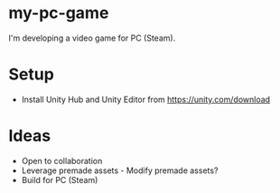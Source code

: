 # my-pc-game
I'm developing a video game for PC (Steam).

# Setup
- Install Unity Hub and Unity Editor from https://unity.com/download

# Ideas
- Open to collaboration
- Leverage premade assets - Modify premade assets?
- Build for PC (Steam)

